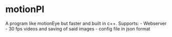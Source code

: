 # motionPI

A program like motionEye but faster and built in c++.
Supports:
    - Webserver
    - 30 fps videos and saving of said images
    - config file in json format